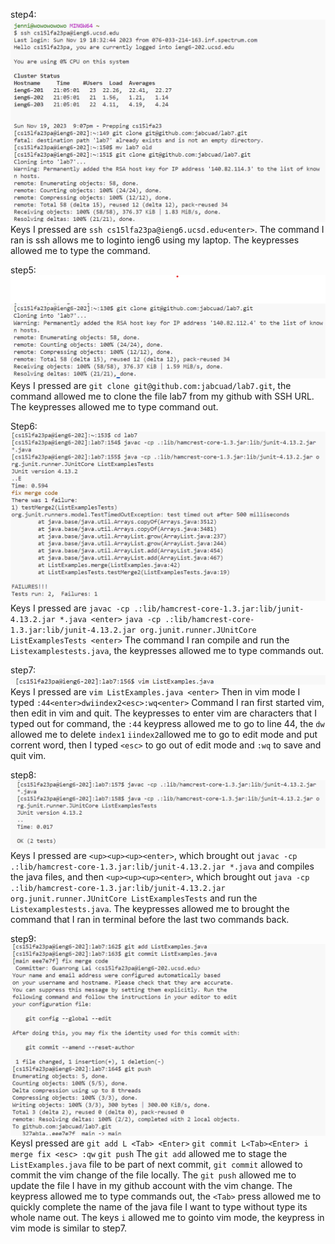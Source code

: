 step4:
![image](step4.png)
Keys I pressed are ```ssh cs15lfa23pa@ieng6.ucsd.edu<enter>```. The command I ran is ssh allows me to loginto ieng6 using my laptop. The keypresses allowed me to type the command.

step5:
![image](step5.png)
Keys I pressed are ```git clone git@github.com:jabcuad/lab7.git```, the command allowed me to clone the file lab7 from my github with SSH URL. The keypresses allowed me to type command out.

Step6:
![image](step6.png)
Keys I pressed are ```javac -cp .:lib/hamcrest-core-1.3.jar:lib/junit-4.13.2.jar *.java <enter>``` ```java -cp .:lib/hamcrest-core-1.3.jar:lib/junit-4.13.2.jar org.junit.runner.JUnitCore ListExamplesTests <enter>``` The command I ran compile and run the ```Listexamplestests.java```, the keypresses allowed me to type commands out.

step7:
![image](step7.png)
Keys I pressed are ```vim ListExamples.java <enter>``` Then in vim mode I typed ```:44<enter>dwiindex2<esc>:wq<enter>``` Command I ran first started vim, then edit in vim and quit. The keypresses to enter vim are characters that I typed out for command, the ```:44``` keypress allowed me to go to line 44, the ```dw``` allowed me to delete ```index1``` ```iindex2```allowed me to go to edit mode and put corrent word, then I typed ```<esc>``` to go out of edit mode and ```:wq``` to save and quit vim.

step8:
![image](step8.png)
Keys I pressed are ```<up><up><up><enter>```, which brought out ```javac -cp .:lib/hamcrest-core-1.3.jar:lib/junit-4.13.2.jar *.java``` and compiles the java files, and then ```<up><up><up><enter>```, which brought out ```java -cp .:lib/hamcrest-core-1.3.jar:lib/junit-4.13.2.jar org.junit.runner.JUnitCore ListExamplesTests``` and run the ```Listexamplestests.java```. The keypresses allowed me to brought the command that I ran in terminal before the last two commands back.

step9:
![image](step9.png)
KeysI pressed are ```git add L <Tab> <Enter>``` ```git commit L<Tab><Enter> i merge fix <esc> :qw``` ```git push``` The ```git add``` allowed me to stage the ```ListExamples.java``` file to be part of next commit, ```git commit``` allowed to commit the vim change of the file locally. The ```git push``` allowed me to update the file I have in my github account with the vim change. The keypress allowed me to type commands out, the ```<Tab>``` press allowed me to quickly complete the name of the java file I want to type without type its whole name out. The keys ```i``` allowed me to gointo vim mode, the keypress in vim mode is similar to step7.
